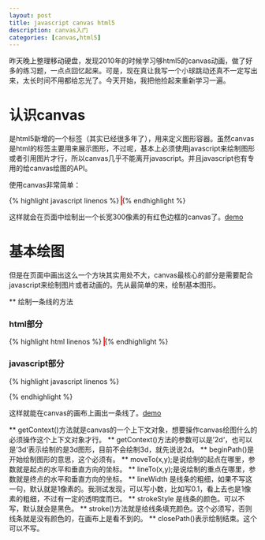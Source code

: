 ```yaml
---
layout: post
title: javascript canvas html5
description: canvas入门
categories: [canvas,html5]
---
```

昨天晚上整理移动硬盘，发现2010年的时候学习够html5的canvas动画，做了好多的练习题，一点点回忆起来。可是，现在真让我写一个小球跳动还真不一定写出来，太长时间不用都给忘光了。今天开始，我把他捡起来重新学习一遍。

# 认识canvas

<canvas>是html5新增的一个标签（其实已经很多年了），用来定义图形容器。虽然canvas是html的标签主要用来展示图形，不过呢，基本上必须使用javascript来绘制图形或者引用图片才行，所以canvas几乎不能离开javascript。并且javascript也有专用的给canvas绘图的API。

使用canvas非常简单：

{% highlight javascript linenos %}
<canvas width='300' height='300px' style='border: 1px solid red;'></canvas>
{% endhighlight %}

这样就会在页面中绘制出一个长宽300像素的有红色边框的canvas了。[demo](http://woaixiangbao.github.io/demo/20160825/canvas-demo1.html)

# 基本绘图

但是在页面中画出这么一个方块其实用处不大，canvas最核心的部分是需要配合javascript来绘制图片或者动画的。先从最简单的来，绘制基本图形。

** 绘制一条线的方法
### html部分
{% highlight html linenos %}
<canvas id='canvas' width='300' height='300px' style='border: 1px solid red;'></canvas>
{% endhighlight %}
### javascript部分
{% highlight javascript linenos %}
<script>
    <script>
        var canvas = document.querySelector('#canvas');
        if(canvas.getContext){
           var ctx = canvas.getContext('2d');
        }
        ctx.beginPath();
        ctx.moveTo(20,20);
        ctx.lineTo(50,50);
        ctx.lineWidth = 1;
        ctx.strokeStyle = 'red';
        ctx.stroke();
        ctx.closePath();
    </script>
</script>
{% endhighlight %}

这样就能在canvas的画布上画出一条线了。[demo](http://woaixiangbao.github.io/demo/20160825/canvas-demo2.html)

** getContext()方法就是canvas的一个上下文对象，想要操作canvas绘图什么的必须操作这个上下文对象才行。
** getContext()方法的参数可以是’2d‘，也可以是’3d‘表示绘制的是3d图形，目前不会绘制3d，就先说说2d。
** beginPath()是开始绘制图形的意思，这个必须有。
** moveTo(x,y);是说绘制的起点在哪里，参数就是起点的水平和垂直方向的坐标。
** lineTo(x,y);是说绘制的重点在哪里，参数就是终点的水平和垂直方向的坐标。
** lineWidth 是线条的粗细，如果不写这一句，默认就是1像素的。我测试发现，可以写小数，比如写0.1，看上去也是1像素的粗细，不过有一定的透明度而已。
** strokeStyle 是线条的颜色。可以不写，默认就会是黑色。
** stroke()方法就是给线条填充颜色。这个必须写，否则线条就是没有颜色的，在画布上是看不到的。
** closePath()表示绘制结束。这个可以不写。

